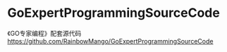 # GoExpertProgrammingSourceCode
《GO专家编程》配套源代码
https://github.com/RainbowMango/GoExpertProgrammingSourceCode



